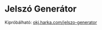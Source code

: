 # Jelszó Generátor

Kipróbálható: [okj.harka.com/jelszo-generator](https://okj.harka.com/jelszo-generator/)
